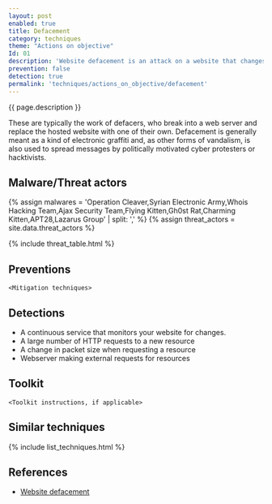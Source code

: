 ```yaml
---
layout: post
enabled: true
title: Defacement
category: techniques
theme: "Actions on objective"
Id: 01
description: 'Website defacement is an attack on a website that changes the visual appearance of the site or a webpage.'
prevention: false
detection: true
permalink: 'techniques/actions_on_objective/defacement'
---
```

{{ page.description }}

These are typically the work of defacers, who break into a web server and replace the hosted website with one of their own. Defacement is generally meant as a kind of electronic graffiti and, as other forms of vandalism, is also used to spread messages by politically motivated cyber protesters or hacktivists.


## Malware/Threat actors

<!-- Threat actors table -->
{% assign malwares = 'Operation Cleaver,Syrian Electronic Army,Whois Hacking Team,Ajax Security Team,Flying Kitten,Gh0st Rat,Charming Kitten,APT28,Lazarus Group' | split: ',' %}
{% assign threat_actors = site.data.threat_actors %}

{% include threat_table.html %}

## Preventions

`<Mitigation techniques>`

## Detections

* A continuous service that monitors your website for changes.
* A large number of HTTP requests to a new resource
* A change in packet size when requesting a resource
* Webserver making external requests for resources

## Toolkit

`<Toolkit instructions, if applicable>`

## Similar techniques

{% include list_techniques.html %}


## References

* [Website defacement](https://en.wikipedia.org/wiki/Website_defacement)
